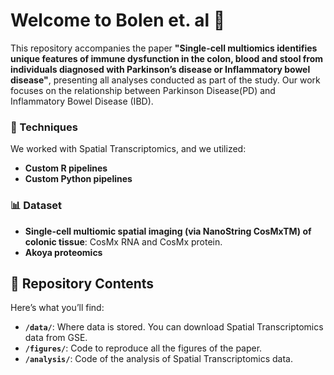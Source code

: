 # Welcome to Bolen et. al 👋

This repository accompanies the paper **"Single-cell multiomics identifies unique features of immune dysfunction in the colon, blood and stool from individuals diagnosed with Parkinson’s disease or Inflammatory bowel disease"**, presenting all analyses conducted as part of the study. Our work focuses on the relationship between Parkinson Disease(PD) and Inflammatory Bowel Disease (IBD). 

### 🔬 Techniques  
We worked with Spatial Transcriptomics, and we utilized:  

- **Custom R pipelines** 
- **Custom Python pipelines**

### 📊 Dataset  

- **Single-cell multiomic spatial imaging (via NanoString CosMxTM) of colonic tissue**: CosMx RNA and CosMx protein.
- **Akoya proteomics**


## 📂 Repository Contents

Here’s what you’ll find:  

- **`/data/`**: Where data is stored. You can download Spatial Transcriptomics data from GSE. 
- **`/figures/`**: Code to reproduce all the figures of the paper.  
- **`/analysis/`**: Code of the analysis of Spatial Transcriptomics data.  

